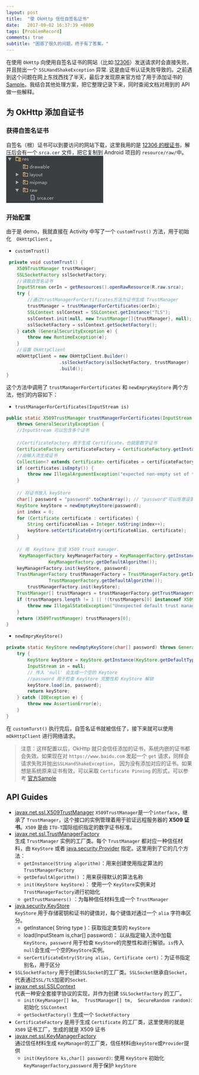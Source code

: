 ```yaml
---
layout: post
title:  "使 OkHttp 信任自签名证书"
date:   2017-09-02 16:37:39 +0800
tags: [ProblemRecord]
comments: true
subtitle: "困惑了很久的问题，终于有了答案。"
---  
```


在使用 `OkHttp` 向使用自签名证书的网站（比如:[12306](https://kyfw.12306.cn/otn/login/init)）发送请求时会直接失败，并且抛出一个 `SSLHandShakeException` 异常. 这是由证书认证失败导致的。之前遇到这个问题在网上东找西找了半天，最后才发现原来官方给了用于添加证书的 [Sample](https://github.com/square/okhttp/blob/master/samples/guide/src/main/java/okhttp3/recipes/CustomTrust.java)。我结合其他处理方案，把它整理记录下来，同时查阅文档对用到的 API 做一些解释。　　　

## 为 OkHttp 添加自证书
### 获得自签名证书  
自签名（根）证书可以到要访问的网站下载，这里我用的是 [12306 的根证书](http://www.12306.cn/mormhweb/ggxxfw/wbyyzj/201106/srca12306.zip)，解压后会有一个 `srca.cer` 文件，把它复制到 Android 项目的 `resource/raw/`中。   
![getCer](/assets/img/https/get_cer.jpg?raw=true)    
### 开始配置   
由于是 demo，我就直接在 Activity 中写了一个 `customTrust()` 方法，用于初始化　`OkHttpClient` 。  
- `customTrust()`
```java
 private void customTrust() {
    X509TrustManager trustManager;
    SSLSocketFactory sslSocketFactory;
    //读取自签名证书
    InputStream cerIn = getResources().openRawResource(R.raw.srca);
    try {
        //通过trustManagerForCertificates方法为证书生成 TrustManager
        trustManager = trustManagerForCertificates(cerIn);
        SSLContext sslContext = SSLContext.getInstance("TLS");
        sslContext.init(null, new TrustManager[]{trustManager}, null);
        sslSocketFactory = sslContext.getSocketFactory();
    } catch (GeneralSecurityException e) {
        throw new RuntimeException(e);
    }
    //设置 OkHttpClient
    mOkHttpClient = new OkHttpClient.Builder()
                    .sslSocketFactory(sslSocketFactory, trustManager)
                    .build();
}
```
这个方法中调用了 `trustManagerForCertificates` 和 `newEmpryKeyStore` 两个方法，他们的内容如下：    
- `trustManagerForCertificates(InputStream is)`    
```java
public static X509TrustManager trustManagerForCertificates(InputStream in) 
    throws GeneralSecurityException {
    //InputStream 可以包含多个证书

    //CertificateFactory 用于生成 Certificate，也就是数字证书
    CertificateFactory certificateFactory = CertificateFactory.getInstance("X.509");
    //由输入流生成证书
    Collection<? extends Certificate> certificates = certificateFactory.generateCertificates(in);
    if (certificates.isEmpty()) {
        throw new IllegalArgumentException("expected non-empty set of trusted certificates");
    }

    // 将证书放入 keyStore
    char[] password = "password".toCharArray(); // "password"可以任意设置
    KeyStore keyStore = newEmptyKeyStore(password);
    int index = 0;
    for (Certificate certificate : certificates) {
        String certificateAlias = Integer.toString(index++);
        keyStore.setCertificateEntry(certificateAlias, certificate);
    }

    // 用　KeyStore 生成 X509 trust manager.
     KeyManagerFactory keyManagerFactory = KeyManagerFactory.getInstance(
                KeyManagerFactory.getDefaultAlgorithm());
    keyManagerFactory.init(keyStore, password);
    TrustManagerFactory trustManagerFactory = TrustManagerFactory.getInstance(
                TrustManagerFactory.getDefaultAlgorithm());
        trustManagerFactory.init(keyStore);
    TrustManager[] trustManagers = trustManagerFactory.getTrustManagers();
    if (trustManagers.length != 1 || !(trustManagers[0] instanceof X509TrustManager)) {
        throw new IllegalStateException("Unexpected default trust managers:" + Arrays.toString(trustManagers));
    }
    return (X509TrustManager) trustManagers[0];
}
```
- `newEmpryKeyStore()`    
```java
private static KeyStore newEmptyKeyStore(char[] password) throws GeneralSecurityException {
    try {
        KeyStore keyStore = KeyStore.getInstance(KeyStore.getDefaultType());
        InputStream in = null;
        // 传入 'null' 会生成一个空的 Keytore
        //password 用于检查 KeyStore 完整性和 KeyStore 解锁
        keyStore.load(in, password);
        return keyStore;
    } catch (IOException e) {
        throw new AssertionError(e);
    }
}
```
在 `customTurst()` 执行完后，自签名证书就被信任了，接下来就可以使用 `mOkHttpClient` 进行网络请求。
> 注意：这样配置以后，OkHttp 就只会信任添加的证书，系统内嵌的证书都会失效。如果现在对 `https://www.baidu.com` 发起一个 `get` 请求，同样会请求失败并抛出`SSLHandShakeException`， 因为没有添加对应的证书。如果想是系统原来证书有效，可以采取 `Certificate Pinning` 的形式，可以参考 [官方Sample](https://github.com/square/okhttp/blob/master/samples/guide/src/main/java/okhttp3/recipes/CertificatePinning.java)   

## API Guides

- [
javax.net.ssl.X509TrustManager](https://developer.android.google.cn/reference/javax/net/ssl/X509TrustManager.html)  `X509TrustManager`是一个`interface`，继承了 `TrustManager`，这个接口的实例管理着用于验证远程服务器的 **X509 证书**。`X509` 是由 `ITU-T`国际组织指定的数字证书标准。
- [javax.net.ssl.TrustManagerFactory](https://developer.android.google.cn/reference/javax/net/ssl/TrustManagerFactory.html)   
生成 `TrustManager` 实例的工厂类。每个 `TrustManager` 都对应一种信任材料，由 `KeyStore` 或者 [java.security.Provider](https://developer.android.google.cn/reference/java/security/Provider.html) 指定。这里用到了它的几个方法：
   - `getInstance(String algorithm)`：用来创建使用指定算法的 `TrustManagerFactory`
   - `getDefaultAlgorithm()` ：用来获得默认的算法名称
   - `init(KeyStore keyStore)`： 使用一个 `KeyStore`实例来对 `TrustManagerFactory`进行初始化
   - `getTrustMananers()` ：为每种信任材料生成一个 `TrustManager` 
- [	java.security.KeyStore](https://developer.android.google.cn/reference/java/security/KeyStore.html)   
`KeyStore` 用于存储密钥和证书的键值对，每个键值对通过一个 `alia` 字符串区分。  
    - getInstance( String type )：获取指定类型的 `KeyStore`
    - load(InputSteam is,char[] password)： 以从指定输入流中加载`KeyStore`，`password` 用于检查 `KeyStore`的完整性和进行解锁。`is`传入`null`会生成一个空的`KeyStore`实例。
    - `serCertificateEntry(String alias, Certificate cert)`：为证书指定别名，用于区分
- `SSLSocketFactory`
用于创建`SSLSocket`的工厂类。`SSLSocket`继承自`Socket`，代表通过`SSL/TLS`加密的`Socket`.
- [javax.net.ssl.SSLContext](https://developer.android.google.cn/reference/javax/net/ssl/SSLContext.html)  
代表一种安全套接字协议的实现，并作为创建 `SSLSocketFactory` 的工厂。
    - `init(KeyManager[] km, 
                TrustManager[] tm, 
                SecureRandom random)`: 初始化 `SSLContext`
    - `getSocketFactory()` 生成一个 `SocketFactory`
- `CertificateFactory`
是用于生成 `Certificate` 的工厂类，这里使用的就是 `X509` 证书工厂，生成的就是 X509 证书
- [javax.net.ssl.KeyManagerFactory](https://developer.android.google.cn/reference/javax/net/ssl/KeyManagerFactory.html)  
通过信任材料生成 `KeyManager`的工厂类，信任材料由`keyStore`或`Provider`提供
    - `init(KeyStore ks,char[] password)`: 使用 `KeyStore` 初始化 `KeyManagerFactory`,`password` 用于保护 `keyStore`
